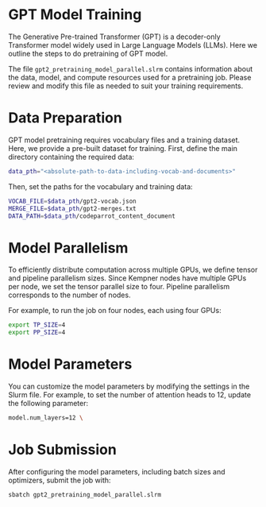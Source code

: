 # GPT Model Training

The Generative Pre-trained Transformer (GPT) is a decoder-only Transformer model widely used in Large Language Models (LLMs). 
Here we outline the steps to do pretraining of GPT model. 

The file `gpt2_pretraining_model_parallel.slrm` contains information about the data, model, and compute resources used for a pretraining job. 
Please review and modify this file as needed to suit your training requirements.

# Data Preparation 

GPT model pretraining requires vocabulary files and a training dataset. Here, we provide a pre-built dataset for training. 
First, define the main directory containing the required data:

```bash
data_pth="<absolute-path-to-data-including-vocab-and-documents>"
```

Then, set the paths for the vocabulary and training data:

```bash
VOCAB_FILE=$data_pth/gpt2-vocab.json
MERGE_FILE=$data_pth/gpt2-merges.txt
DATA_PATH=$data_pth/codeparrot_content_document
```

# Model Parallelism

To efficiently distribute computation across multiple GPUs, we define tensor and pipeline parallelism sizes. 
Since Kempner nodes have multiple GPUs per node, we set the tensor parallel size to four. 
Pipeline parallelism corresponds to the number of nodes. 

For example, to run the job on four nodes, each using four GPUs:

```bash
export TP_SIZE=4
export PP_SIZE=4
```

# Model Parameters

You can customize the model parameters by modifying the settings in the Slurm file. 
For example, to set the number of attention heads to 12, update the following parameter:

```bash
model.num_layers=12 \
```

# Job Submission

After configuring the model parameters, including batch sizes and optimizers, submit the job with:

```bash
sbatch gpt2_pretraining_model_parallel.slrm
```


